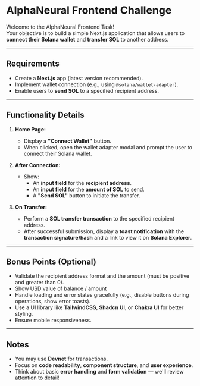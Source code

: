 # AlphaNeural Frontend Challenge

Welcome to the AlphaNeural Frontend Task!  
Your objective is to build a simple Next.js application that allows users to **connect their Solana wallet** and **transfer SOL** to another address.

---

## Requirements

- Create a **Next.js** app (latest version recommended).
- Implement wallet connection (e.g., using `@solana/wallet-adapter`).
- Enable users to **send SOL** to a specified recipient address.

---

## Functionality Details

1. **Home Page:**
   - Display a **"Connect Wallet"** button.
   - When clicked, open the wallet adapter modal and prompt the user to connect their Solana wallet.

2. **After Connection:**
   - Show:
     - An **input field** for the **recipient address**.
     - An **input field** for the **amount of SOL** to send.
     - A **"Send SOL"** button to initiate the transfer.

3. **On Transfer:**
   - Perform a **SOL transfer transaction** to the specified recipient address.
   - After successful submission, display a **toast notification** with the **transaction signature/hash** and a link to view it on **Solana Explorer**.

---

## Bonus Points (Optional)

- Validate the recipient address format and the amount (must be positive and greater than 0).
- Show USD value of balance / amount
- Handle loading and error states gracefully (e.g., disable buttons during operations, show error toasts).
- Use a UI library like **TailwindCSS**, **Shadcn UI**, or **Chakra UI** for better styling.
- Ensure mobile responsiveness.

---

## Notes

- You may use **Devnet** for transactions.
- Focus on **code readability**, **component structure**, and **user experience**.
- Think about basic **error handling** and **form validation** — we'll review attention to detail!
